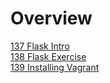 # Overview
[137 Flask Intro](https://github.com/marwai/mvc_flask)   
[138 Flask Exercise](https://github.com/marwai/flask_login)   
[139 Installing Vagrant](https://github.com/marwai/vb_vagrant_installtion)   